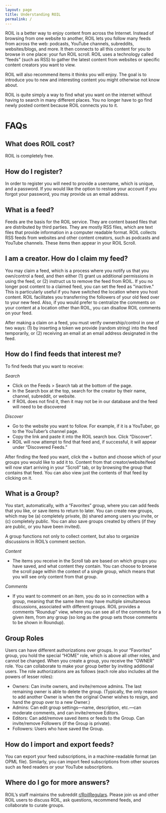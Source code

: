 ```yaml
---
layout: page
title: Understanding ROIL
permalink: /
---
```


ROIL is a better way to enjoy content from across the Internet. Instead of
browsing from one website to another, ROIL lets you follow many feeds from
across the web: podcasts, YouTube channels, subreddits, websites/blogs, and
more. It then connects to all this content for you to browse in one place: your
fun ROIL scroll. ROIL uses a technology called “feeds” (such as RSS) to gather
the latest content from websites or specific content creators you want to view.

ROIL will also recommend items it thinks you will enjoy. The goal is to
introduce you to new and interesting content you might otherwise not know
about.

ROIL is quite simply a way to find what you want on the internet without having
to search in many different places. You no longer have to go find newly posted
content because ROIL connects you to it.

# FAQs

## What does ROIL cost?

ROIL is completely free.

## How do I register?

In order to register you will need to provide a username, which is unique, and
a password. If you would like the option to restore your account if you forgot
your password, you may provide us an email address.

## What is a feed?

Feeds are the basis for the ROIL service. They are content based files that are
distributed by third parties. They are mostly RSS files, which are text files
that provide information in a computer readable format. ROIL collects RSS feeds
from websites and other content creators, such as podcasts and YouTube
channels. These items then appear in your ROIL Scroll.

## I am a creator. How do I claim my feed?

You may claim a feed, which is a process where you notify us that you
own/control a feed, and then either (1) grant us additional permissions in
using the feed, or (2) instruct us to remove the feed from ROIL.  If you no
longer post content to a claimed feed, you can set the feed as "inactive."
This is particularly useful if you have switched the location where you host
content.  ROIL facilitates you transferring the followers of your old feed over
to your new feed.  Also, if you would prefer to centralize the comments on your
content at a location other than ROIL, you can disallow ROIL comments on your
feed.

After making a claim on a feed, you must verify ownership/control in one of two
ways: (1) by inserting a token we provide (random string) into the feed
temporarily, or (2) receiving an email at an email address designated in the
feed.

## How do I find feeds that interest me?

To find feeds that you want to receive:

*Search*

- Click on the Feeds > Search tab at the bottom of the page.
- In the Search box at the top, search for the creator by their name, channel,
  subreddit, or website.
- If ROIL does not find it, then it may not be in our database and the feed
  will need to be discovered


*Discover*
- Go to the website you want to follow. For example, if it is a YouTuber, go to
  the YouTuber’s channel page.
- Copy the link and paste it into the ROIL search box. Click “Discover”.
- ROIL will now attempt to find that feed and, if successful, it will appear
  under “Discovered Feeds.”

After finding the feed you want, click the + button and choose which of your
groups you would like to add it to. Content from that creator/website/feed will
now start arriving in your “Scroll” tab, or by browsing the group that contains
that feed.  You can also view just the contents of that feed by clicking on it.

## What is a Group?

You start, automatically, with a “Favorites” group, where you can add feeds
that you like, or save items to return to later.    You can create new groups,
which may be (a) completely private, (b) shared among users you invite, or (c)
completely public.  You can also save groups created by others (if they are
public, or you have been invited).

A group functions not only to collect content, but also to organize discussions
in ROIL’s comment section.

*Content*

- The items you receive in the Scroll tab are based on which groups you have
  saved, and what content they contain.  You can choose to browse the scroll
  page within the context of a single group, which means that you will see only
  content from that group.

*Comments*
- If you want to comment on an item, you do so in connection with a group,
  meaning that the same item may have multiple simultaneous discussions,
  associated with different groups.  ROIL provides a comments “Roundup” view,
  where you can see all of the comments for a given item, from any group (so long
  as the group sets those comments to be shown in Roundup).

## Group Roles

Users can have different authorizations over groups.  In your “Favorites”
group, you hold the special “HOME” role, which is above all other roles, and
cannot be changed.  When you create a group, you receive the “OWNER” role.  You
can collaborate to make your group better by inviting additional users. The
role authorizations are as follows (each role also includes all the powers of
lesser roles):

- Owners: Can invite owners, and invite/remove admins.  The last remaining
  owner is able to delete the group.  (Typically, the only reason to add
  another Owner is when the original Owner wishes to resign, and hand the group
  over to a new Owner.)
- Admins: Can edit group settings—name, description, etc.—can moderate
  comments, and can invite/remove Editors.
- Editors: Can add/remove saved items or feeds to the Group. Can invite/remove
  Followers (if the Group is private).
- Followers: Users who have saved the Group.

## How do I import and export feeds?

You can export your feed subscriptions, in a machine-readable format (an OPML
file). Similarly, you can import feed subscriptions from other sources such as
feed readers or your YouTube subscriptions.

## Where do I go for more answers?

ROIL’s staff maintains the subreddit
[r/RoilRegulars](https://www.reddit.com/r/RoilRegulars/).  Please join us and
other ROIL users to discuss ROIL, ask questions, recommend feeds, and
collaborate to curate groups.
